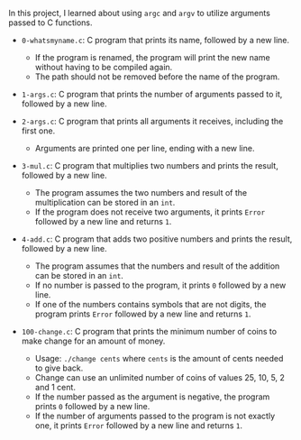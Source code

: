 In this project, I learned about using 	`argc` and `argv` to utilize arguments passed to C functions.

* `0-whatsmyname.c`: C program that prints its name, followed by a new line.
  * If the program is renamed, the program will print the new name without having to be compiled again.
  * The path should not be removed before the name of the program.

* `1-args.c`: C program that prints the number of arguments passed to it, followed by a new line.
* `2-args.c`: C program that prints all arguments it receives, including the first one.
  * Arguments are printed one per line, ending with a new line.

* `3-mul.c`: C program that multiplies two numbers and prints the result, followed by a new line.
  * The program assumes the two numbers and result of the multiplication can be stored in an `int`.
  * If the program does not receive two arguments, it prints `Error` followed by a new line and returns `1`.

* `4-add.c`: C program that adds two positive numbers and prints the result, followed by a new line.
  * The program assumes that the numbers and result of the addition can be stored in an `int`.
  * If no number is passed to the program, it prints `0` followed by a new line.
  * If one of the numbers contains symbols that are not digits, the program prints `Error` followed by a new line and returns `1`.

* `100-change.c`: C program that prints the minimum number of coins to make change for an amount of money.
  * Usage: `./change cents` where `cents` is the amount of cents needed to give back.
  * Change can use an unlimited number of coins of values 25, 10, 5, 2 and 1 cent.
  * If the number passed as the argument is negative, the program prints `0` followed by a new line.
  * If the number of arguments passed to the program is not exactly one, it prints `Error` followed by a new line and returns `1`.
